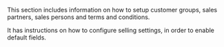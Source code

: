 This section includes information on how to setup customer groups, sales partners, sales persons and terms and conditions. 

It has instructions on how to configure selling settings, in order to enable default fields.

